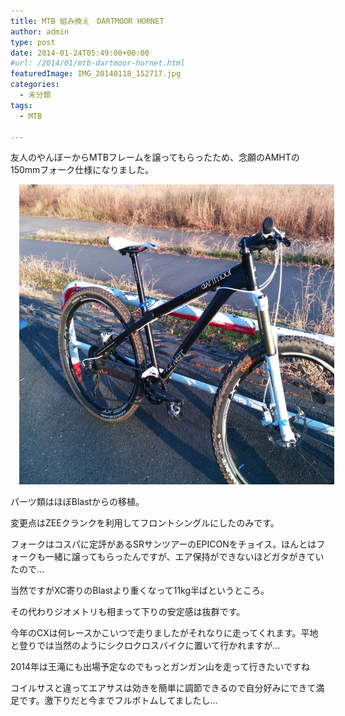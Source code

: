 ```yaml
---
title: MTB 組み換え　DARTMOOR HORNET
author: admin
type: post
date: 2014-01-24T05:49:00+00:00
#url: /2014/01/mtb-dartmoor-hornet.html
featuredImage: IMG_20140118_152717.jpg
categories:
  - 未分類
tags:
  - MTB

---
```

友人のやんぼーからMTBフレームを譲ってもらったため、念願のAMHTの150mmフォーク仕様になりました。



<div class="separator" style="clear: both; text-align: center;">
  <a href="IMG_20140118_152717.jpg" imageanchor="1" style="margin-left: 1em; margin-right: 1em;"><img border="0" src="./IMG_20140118_152717.jpg" height="480" width="640" /></a>
</div>

パーツ類はほぼBlastからの移植。

変更点はZEEクランクを利用してフロントシングルにしたのみです。

フォークはコスパに定評があるSRサンツアーのEPICONをチョイス。ほんとはフォークも一緒に譲ってもらったんですが、エア保持ができないほどガタがきていたので…

当然ですがXC寄りのBlastより重くなって11kg半ばというところ。

その代わりジオメトリも相まって下りの安定感は抜群です。

今年のCXは何レースかこいつで走りましたがそれなりに走ってくれます。平地と登りでは当然のようにシクロクロスバイクに置いて行かれますが…

2014年は王滝にも出場予定なのでもっとガンガン山を走って行きたいですね

コイルサスと違ってエアサスは効きを簡単に調節できるので自分好みにできて満足です。激下りだと今までフルボトムしてましたし…

